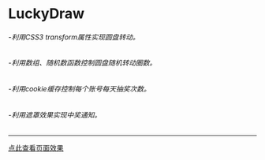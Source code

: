 # LuckyDraw
###### -利用CSS3 transform属性实现圆盘转动。
###### -利用数组、随机数函数控制圆盘随机转动圈数。
###### -利用cookie缓存控制每个账号每天抽奖次数。
###### -利用遮罩效果实现中奖通知。
****
[点此查看页面效果](https://github.com/Tinayu0915/LuckyDraw/settings)
